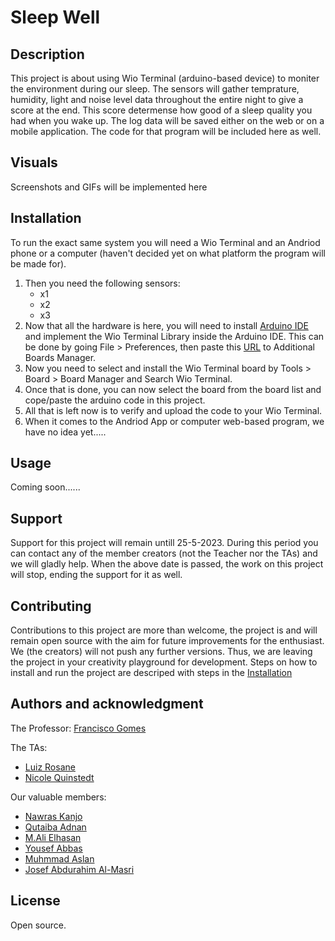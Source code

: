 # Sleep Well

## Description
This project is about using Wio Terminal (arduino-based device) to moniter the environment during our sleep. The sensors will gather temprature, humidity, light and noise level data throughout the entire night to give a score at the end. This score determense how good of a sleep quality you had when you wake up. The log data will be saved either on the web or on a mobile application. The code for that program will be included here as well. 

## Visuals
Screenshots and GIFs will be implemented here

## Installation
To run the exact same system you will need a Wio Terminal and an Andriod phone or a computer (haven't decided yet on what platform the program will be made for). 

1. Then you need the following sensors: 
   -  x1
   -  x2 
   -  x3
2. Now that all the hardware is here, you will need to install [Arduino IDE](https://www.arduino.cc/en/software) and implement the Wio Terminal Library inside the Arduino IDE. This can be done by going File > Preferences, then paste this [URL](https://files.seeedstudio.com/arduino/package_seeeduino_boards_index.json) to Additional Boards Manager. 
3. Now you need to select and install the Wio Terminal board by Tools > Board > Board Manager and Search Wio Terminal. 
4. Once that is done, you can now select the board from the board list and cope/paste the arduino code in this project. 
5. All that is left now is to verify and upload the code to your Wio Terminal. 
6. When it comes to the Andriod App or computer web-based program, we have no idea yet.....

 
## Usage
Coming soon......

## Support
Support for this project will remain untill 25-5-2023. During this period you can contact any of the member creators (not the Teacher nor the TAs) and we will gladly help. 
When the above date is passed, the work on this project will stop, ending the support for it as well. 

## Contributing
Contributions to this project are more than welcome, the project is and will remain open source with the aim for future improvements for the enthusiast. We (the creators) will not push any further versions. Thus, we are leaving the project in your creativity playground for development. 
Steps on how to install and run the project are descriped with steps in the [Installation](##Installation)

## Authors and acknowledgment

The Professor: [Francisco Gomes](https://git.chalmers.se/francisco.gomes)

The TAs:
-   [Luiz Rosane](https://git.chalmers.se/philippi)
-   [Nicole Quinstedt](https://git.chalmers.se/nicolean)

Our valuable members: 
-   [Nawras Kanjo](https://git.chalmers.se/nawrask)
-   [Qutaiba Adnan](https://git.chalmers.se/qutaiba)
-   [M.Ali Elhasan](https://git.chalmers.se/elhasan)
-   [Yousef Abbas](https://git.chalmers.se/yousefab)
-   [Muhmmad Aslan](https://git.chalmers.se/muhmmad)
-   [Josef Abdurahim Al-Masri](https://git.chalmers.se/josefab)


## License
Open source.
